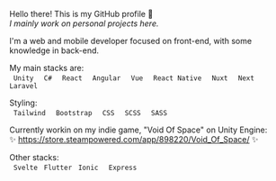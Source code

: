 Hello there! This is my GitHub profile 👋 <br>
*I mainly work on personal projects here.*

I'm a web and mobile developer focused on front-end, with some knowledge in back-end.

My main stacks are: <br>
`  Unity  ` `  C#  ` `  React  `  `  Angular  ` `  Vue  `  `  React Native  ` `  Nuxt  ` `  Next  ` `  Laravel  `

Styling: <br>
`  Tailwind  ` `  Bootstrap  ` `  CSS  ` `  SCSS  ` `  SASS  ` 

Currently workin on my indie game, "Void Of Space" on Unity Engine: <br>
✨ https://store.steampowered.com/app/898220/Void_Of_Space/ ✨

Other stacks: <br>
`  Svelte  ` ` Flutter  ` ` Ionic  ` `  Express  `

<!--
**JheyMurasaki/JheyMurasaki** is a ✨ _special_ ✨ repository because its `README.md` (this file) appears on your GitHub profile.

Here are some ideas to get you started:

- 🔭 I’m currently working on ...
- 🌱 I’m currently learning ...
- 👯 I’m looking to collaborate on ...
- 🤔 I’m looking for help with ...
- 💬 Ask me about ...
- 📫 How to reach me: ...
- 😄 Pronouns: ...
- ⚡ Fun fact: ...
-->
